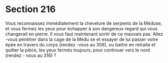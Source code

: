 # Section 216

Vous reconnaissez immédiatement la chevelure de serpents de la Méduse, et vous fermez
les yeux pour échapper à son dangereux regard qui vous changerait en pierre. Il vous faut
maintenant sortir de ce mauvais pas. Allez -vous pénétrer dans la cage de la Médu se et
essayer de lui passer votre épée en travers du corps (rendez -vous au 308), ou battre en
retraite et quitter la pièce, les yeux fermés toujours, pour continuer vers le nord (rendez -
vous au 316) ?